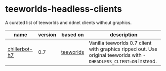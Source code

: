 # teeworlds-headless-clients
A curated list of teeworlds and ddnet clients without graphics.

| name | version | based on | description |
| --- | --- | --- | --- |
| [chillerbot-h7](https://github.com/chillerbot/chillerbot-h7)  | 0.7 | [teeworlds](https://github.com/teeworlds/teeworlds) | Vanilla teeworlds 0.7 client with graphics ripped out. Use original teeworlds with ``-DHEADLESS_CLIENT=ON`` instead.

